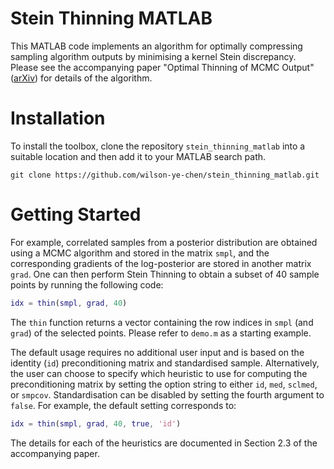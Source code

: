 # Stein Thinning MATLAB
This MATLAB code implements an algorithm for optimally compressing
sampling algorithm outputs by minimising a kernel Stein discrepancy.
Please see the accompanying paper "Optimal Thinning of MCMC Output"
([arXiv](https://arxiv.org/pdf/2005.03952.pdf)) for details of the
algorithm.

# Installation
To install the toolbox, clone the repository `stein_thinning_matlab`
into a suitable location and then add it to your MATLAB search path.
```
git clone https://github.com/wilson-ye-chen/stein_thinning_matlab.git
```

# Getting Started
For example, correlated samples from a posterior distribution are
obtained using a MCMC algorithm and stored in the matrix `smpl`,
and the corresponding gradients of the log-posterior are stored in
another matrix `grad`. One can then perform Stein Thinning to obtain
a subset of 40 sample points by running the following code:
```matlab
idx = thin(smpl, grad, 40)
```
The `thin` function returns a vector containing the row indices in
`smpl` (and `grad`) of the selected points. Please refer to `demo.m`
as a starting example.

The default usage requires no additional user input and is based on
the identity (`id`) preconditioning matrix and standardised sample.
Alternatively, the user can choose to specify which heuristic to use
for computing the preconditioning matrix by setting the option string
to either `id`, `med`,  `sclmed`, or `smpcov`. Standardisation can be
disabled by setting the fourth argument to `false`. For example, the
default setting corresponds to:
```matlab
idx = thin(smpl, grad, 40, true, 'id')
```
The details for each of the heuristics are documented in Section 2.3 of
the accompanying paper.
